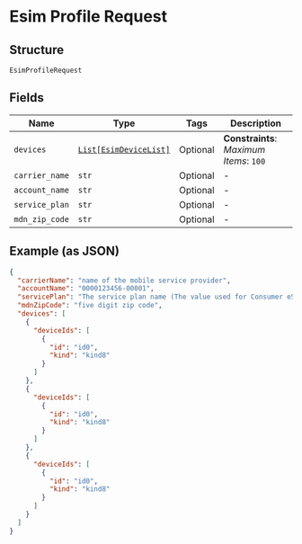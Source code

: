 
# Esim Profile Request

## Structure

`EsimProfileRequest`

## Fields

| Name | Type | Tags | Description |
|  --- | --- | --- | --- |
| `devices` | [`List[EsimDeviceList]`](../../doc/models/esim-device-list.md) | Optional | **Constraints**: *Maximum Items*: `100` |
| `carrier_name` | `str` | Optional | - |
| `account_name` | `str` | Optional | - |
| `service_plan` | `str` | Optional | - |
| `mdn_zip_code` | `str` | Optional | - |

## Example (as JSON)

```json
{
  "carrierName": "name of the mobile service provider",
  "accountName": "0000123456-00001",
  "servicePlan": "The service plan name (The value used for Consumer eSIM for Enterprise will be HybridESim)",
  "mdnZipCode": "five digit zip code",
  "devices": [
    {
      "deviceIds": [
        {
          "id": "id0",
          "kind": "kind8"
        }
      ]
    },
    {
      "deviceIds": [
        {
          "id": "id0",
          "kind": "kind8"
        }
      ]
    },
    {
      "deviceIds": [
        {
          "id": "id0",
          "kind": "kind8"
        }
      ]
    }
  ]
}
```

